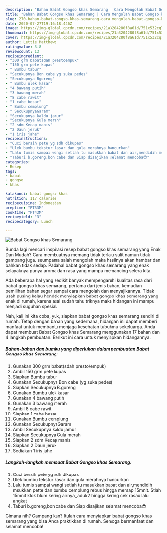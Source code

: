```yaml
---
description: "Bahan Babat Gongso khas Semarang | Cara Mengolah Babat Gongso khas Semarang Yang Paling Enak"
title: "Bahan Babat Gongso khas Semarang | Cara Mengolah Babat Gongso khas Semarang Yang Paling Enak"
slug: 270-bahan-babat-gongso-khas-semarang-cara-mengolah-babat-gongso-khas-semarang-yang-paling-enak
date: 2020-07-27T19:16:18.446Z
image: https://img-global.cpcdn.com/recipes/21a3204280f8a61d/751x532cq70/babat-gongso-khas-semarang-foto-resep-utama.jpg
thumbnail: https://img-global.cpcdn.com/recipes/21a3204280f8a61d/751x532cq70/babat-gongso-khas-semarang-foto-resep-utama.jpg
cover: https://img-global.cpcdn.com/recipes/21a3204280f8a61d/751x532cq70/babat-gongso-khas-semarang-foto-resep-utama.jpg
author: Lettie Matthews
ratingvalue: 3.8
reviewcount: 13
recipeingredient:
- "300 grm babatsdah prestoempuk"
- "150 grm pete kupas"
- " Bumbu tabur"
- "Secukupnya Bon cabe yg suka pedes"
- "Secukupnya Bgoreng"
- " Bumbu ulek kasar"
- "4 bawang putih"
- "3 bawang merah"
- "8 cabe rawit"
- "1 cabe besar"
- " Bumbu cemplung"
- " SecukupnyaGaram"
- "Secukupnya kaldu jamur"
- "Secukupnya Gula merah"
- "2 sdm Kecap manis"
- "2 Daun jeruk"
- "1 iris jahe"
recipeinstructions:
- "Cuci bersih pete yg sdh dikupas"
- "Ulek bumbu tekstur kasar dan gula merahnya hancurkan"
- "Lalu tumis sampai wangi setlah tu masukkan babat dan air,mendidih msukkan pette dan bumbu cemplung rebus hingga mersap 15mnit. Stlah 15mnit klok blum kering airnya,,aduk2 hingga kering cek rasax lalu angkat"
- "Taburi b.goreng,bon cabe dan Siap disajikan selamat mencoba😍"
categories:
- Resep
tags:
- babat
- gongso
- khas

katakunci: babat gongso khas 
nutrition: 117 calories
recipecuisine: Indonesian
preptime: "PT33M"
cooktime: "PT43M"
recipeyield: "3"
recipecategory: Lunch

---
```



![Babat Gongso khas Semarang](https://img-global.cpcdn.com/recipes/21a3204280f8a61d/751x532cq70/babat-gongso-khas-semarang-foto-resep-utama.jpg)

Bunda lagi mencari inspirasi resep babat gongso khas semarang yang Enak Dan Mudah? Cara membuatnya memang tidak terlalu sulit namun tidak gampang juga. seumpama salah mengolah maka hasilnya akan hambar dan bahkan tidak sedap. Padahal babat gongso khas semarang yang enak selayaknya punya aroma dan rasa yang mampu memancing selera kita.



Ada beberapa hal yang sedikit banyak mempengaruhi kualitas rasa dari babat gongso khas semarang, pertama dari jenis bahan, kemudian pemilihan bahan segar sampai cara mengolah dan menyajikannya. Tidak usah pusing kalau hendak menyiapkan babat gongso khas semarang yang enak di rumah, karena asal sudah tahu triknya maka hidangan ini mampu menjadi suguhan spesial.


Nah, kali ini kita coba, yuk, siapkan babat gongso khas semarang sendiri di rumah. Tetap dengan bahan yang sederhana, hidangan ini dapat memberi manfaat untuk membantu menjaga kesehatan tubuhmu sekeluarga. Anda dapat membuat Babat Gongso khas Semarang menggunakan 17 bahan dan 4 langkah pembuatan. Berikut ini cara untuk menyiapkan hidangannya.

<!--inarticleads1-->

##### Bahan-bahan dan bumbu yang diperlukan dalam pembuatan Babat Gongso khas Semarang:

1. Gunakan 300 grm babat(sdah presto/empuk)
1. Ambil 150 grm pete kupas
1. Siapkan  Bumbu tabur
1. Gunakan Secukupnya Bon cabe (yg suka pedes)
1. Siapkan Secukupnya B.goreng
1. Gunakan  Bumbu ulek kasar
1. Gunakan 4 bawang putih
1. Gunakan 3 bawang merah
1. Ambil 8 cabe rawit
1. Siapkan 1 cabe besar
1. Gunakan  Bumbu cemplung
1. Gunakan  SecukupnyaGaram
1. Ambil Secukupnya kaldu jamur
1. Siapkan Secukupnya Gula merah
1. Siapkan 2 sdm Kecap manis
1. Siapkan 2 Daun jeruk
1. Sediakan 1 iris jahe




<!--inarticleads2-->

##### Langkah-langkah membuat Babat Gongso khas Semarang:

1. Cuci bersih pete yg sdh dikupas
1. Ulek bumbu tekstur kasar dan gula merahnya hancurkan
1. Lalu tumis sampai wangi setlah tu masukkan babat dan air,mendidih msukkan pette dan bumbu cemplung rebus hingga mersap 15mnit. Stlah 15mnit klok blum kering airnya,,aduk2 hingga kering cek rasax lalu angkat
1. Taburi b.goreng,bon cabe dan Siap disajikan selamat mencoba😍




Gimana nih? Gampang kan? Itulah cara menyiapkan babat gongso khas semarang yang bisa Anda praktikkan di rumah. Semoga bermanfaat dan selamat mencoba!

